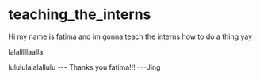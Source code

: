 # teaching_the_interns

Hi my name is fatima and im gonna teach the interns how to do a thing yay

lalalllllaalla



lulululalalallulu --- Thanks you fatima!!! ---Jing
